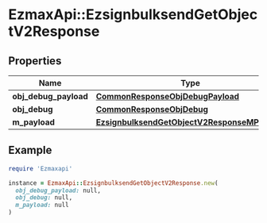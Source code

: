 # EzmaxApi::EzsignbulksendGetObjectV2Response

## Properties

| Name | Type | Description | Notes |
| ---- | ---- | ----------- | ----- |
| **obj_debug_payload** | [**CommonResponseObjDebugPayload**](CommonResponseObjDebugPayload.md) |  |  |
| **obj_debug** | [**CommonResponseObjDebug**](CommonResponseObjDebug.md) |  | [optional] |
| **m_payload** | [**EzsignbulksendGetObjectV2ResponseMPayload**](EzsignbulksendGetObjectV2ResponseMPayload.md) |  |  |

## Example

```ruby
require 'Ezmaxapi'

instance = EzmaxApi::EzsignbulksendGetObjectV2Response.new(
  obj_debug_payload: null,
  obj_debug: null,
  m_payload: null
)
```

